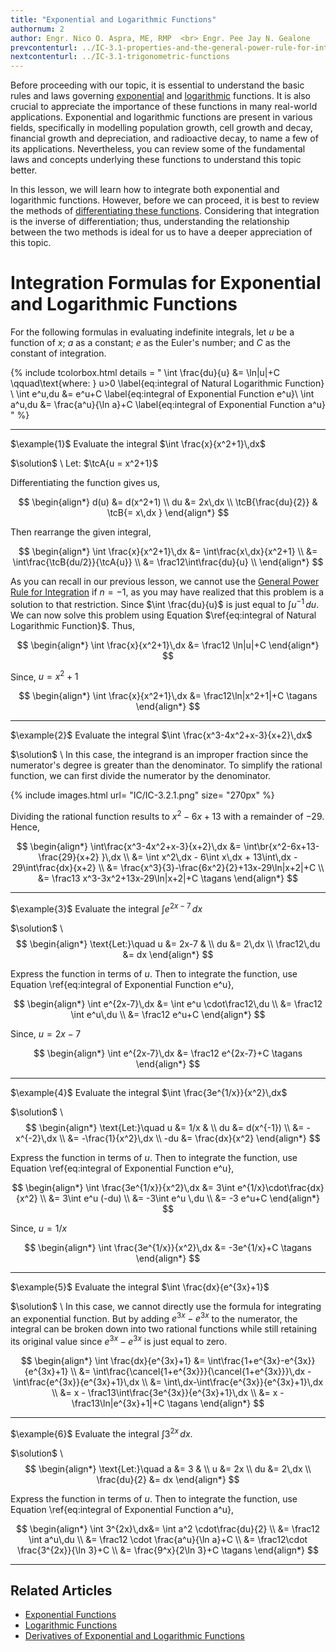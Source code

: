 ```yaml
---
title: "Exponential and Logarithmic Functions"
authornum: 2
author: Engr. Nico O. Aspra, ME, RMP  <br> Engr. Pee Jay N. Gealone
prevcontenturl: ../IC-3.1-properties-and-the-general-power-rule-for-integration
nextcontenturl: ../IC-3.1-trigonometric-functions
---
```





<!-- Before proceeding with our topic, it is essential to develop a strong understanding of the basic rules and laws governing exponential and logarithmic functions. It is also crucial to appreciate the importance of these functions in many real-world applications. Exponential and logarithmic functions are present in various fields, specifically in modelling population growth, cell growth and decay, financial growth and depreciation, and radioactive decay, to name a few of its applications. Nevertheless, you can review some of the fundamental laws and concepts underlying these functions to better understand this topic. -->




Before proceeding with our topic, it is essential to understand the basic rules and laws governing [exponential](../DC-8.1-exponential-functions) and [logarithmic](../DC-8.2-logarithmic-functions) functions. It is also crucial to appreciate the importance of these functions in many real-world applications. Exponential and logarithmic functions are present in various fields, specifically in modelling population growth, cell growth and decay, financial growth and depreciation, and radioactive decay, to name a few of its applications. Nevertheless, you can review some of the fundamental laws and concepts underlying these functions to understand this topic better.


In this lesson, we will learn how to integrate both exponential and logarithmic functions. However, before we can proceed, it is best to review the methods of [differentiating these functions](../DC-8.3-derivatives-of-exponential-and-logarithmic-functions). Considering that integration is the inverse of differentiation; thus, understanding the relationship between the two methods is ideal for us to have a deeper appreciation of this topic.




# Integration Formulas for Exponential and Logarithmic Functions
For the following formulas in evaluating indefinite integrals, let $u$ be a function of $x$; $a$ as a constant; $e$ as the Euler's number; and $C$ as the constant of integration.

{% include tcolorbox.html
    details = "
        \int \frac{du}{u} &= \ln|u|+C  \qquad\text{where: } u>0
            \label{eq:integral of Natural Logarithmic Function} \\
        \int e^u\,du &= e^u+C 
            \label{eq:integral of Exponential Function e^u}\\
        \int a^u\,du &= \frac{a^u}{\ln a}+C
            \label{eq:integral of Exponential Function a^u}
    "
%}






---
$\example{1}$ 
Evaluate the integral
$\int \frac{x}{x^2+1}\,dx$

$\solution$ \\
Let: $\tcA{u = x^2+1}$

Differentiating the function gives us,

$$
\begin{align*}
    d(u) &= d(x^2+1) \\
    du &= 2x\,dx \\
	\tcB{\frac{du}{2}} & \tcB{= x\,dx }
\end{align*}
$$

Then rearrange the given integral,

$$
\begin{align*}
	\int \frac{x}{x^2+1}\,dx &= \int\frac{x\,dx}{x^2+1} \\
	&= \int\frac{\tcB{du/2}}{\tcA{u}} \\
	&= \frac12\int\frac{du}{u} \\
\end{align*}
$$

As you can recall in our previous lesson, we cannot use the [General Power Rule for Integration](../IC-3.1-properties-and-the-general-power-rule-for-integration) if $n = -1$, as you may have realized that this problem is a solution to that restriction. Since $\int \frac{du}{u}$ is just equal to $\int u^{-1}\,du$. We can now solve this problem using Equation $\ref{eq:integral of Natural Logarithmic Function}$. Thus,

$$
\begin{align*}
	\int \frac{x}{x^2+1}\,dx &= \frac12 \ln|u|+C
\end{align*}
$$


Since, $u = x^2+1$

$$
\begin{align*}
	\int \frac{x}{x^2+1}\,dx &= \frac12\ln|x^2+1|+C		\tagans
\end{align*}
$$






---
$\example{2}$
Evaluate the integral
$\int \frac{x^3-4x^2+x-3}{x+2}\,dx$

$\solution$ \\
In this case, the integrand is an improper fraction since the numerator's degree is greater than the denominator. To simplify the rational function, we can first divide the numerator by the denominator.

{% include images.html 
    url= "IC/IC-3.2.1.png" 
    size= "270px"
%}

Dividing the rational function results to $x^2-6x+13$ with a remainder of $-29$. Hence,

$$
\begin{align*}
	\int\frac{x^3-4x^2+x-3}{x+2}\,dx &= \int\br{x^2-6x+13-\frac{29}{x+2} }\,dx \\
	&= \int x^2\,dx - 6\int x\,dx + 13\int\,dx - 29\int\frac{dx}{x+2} \\
	&= \frac{x^3}{3}-\frac{6x^2}{2}+13x-29\ln|x+2|+C \\
	&= \frac13 x^3-3x^2+13x-29\ln|x+2|+C	\tagans
\end{align*}
$$



---
$\example{3}$
Evaluate the integral
$\int e^{2x-7}\,dx$

$\solution$ \\
$$
\begin{align*}
	\text{Let:}\quad u &= 2x-7 & \\
	du &= 2\,dx \\
	\frac12\,du &= dx
\end{align*}
$$

Express the function in terms of $u$. Then to integrate the function, use Equation \ref{eq:integral of Exponential Function e^u},

$$
\begin{align*}
	\int e^{2x-7}\,dx &= \int e^u \cdot\frac12\,du \\
	&= \frac12 \int e^u\,du \\
	&= \frac12 e^u+C
\end{align*}
$$

Since, $u = 2x-7$

$$
\begin{align*}
	\int e^{2x-7}\,dx &= \frac12 e^{2x-7}+C		\tagans
\end{align*}
$$


---
$\example{4}$
Evaluate the integral
$\int \frac{3e^{1/x}}{x^2}\,dx$

$\solution$ \\
$$
\begin{align*}
	\text{Let:}\quad u &= 1/x & \\
	du &= d(x^{-1}) \\
	&= -x^{-2}\,dx \\
	&= -\frac{1}{x^2}\,dx \\
	-du &= \frac{dx}{x^2}
\end{align*}
$$

Express the function in terms of $u$. Then to integrate the function, use Equation \ref{eq:integral of Exponential Function e^u},

$$
\begin{align*}
	\int \frac{3e^{1/x}}{x^2}\,dx &= 3\int e^{1/x}\cdot\frac{dx}{x^2} \\
	&= 3\int e^u (-du) \\
	&= -3\int e^u \,du \\
	&= -3 e^u+C
\end{align*}
$$

Since, $u = 1/x$

$$
\begin{align*}
	\int \frac{3e^{1/x}}{x^2}\,dx &= -3e^{1/x}+C	\tagans
\end{align*}
$$



---
$\example{5}$ 
Evaluate the integral
$\int \frac{dx}{e^{3x}+1}$

$\solution$ \\
In this case, we cannot directly use the formula for integrating an exponential function. But by adding $e^{3x}-e^{3x}$ to the numerator, the integral can be broken down into two rational functions while still retaining its original value since $e^{3x}-e^{3x}$ is just equal to zero.

$$
\begin{align*}
	\int \frac{dx}{e^{3x}+1} &= \int\frac{1+e^{3x}-e^{3x}}{e^{3x}+1} \\
	&= \int\frac{\cancel{1+e^{3x}}}{\cancel{1+e^{3x}}}\,dx - \int\frac{e^{3x}}{e^{3x}+1}\,dx \\
	&= \int\,dx-\int\frac{e^{3x}}{e^{3x}+1}\,dx \\
	&= x - \frac13\int\frac{3e^{3x}}{e^{3x}+1}\,dx \\
	&= x - \frac13\ln|e^{3x}+1|+C	\tagans
\end{align*}
$$

---
$\example{6}$ 
Evaluate the integral 
$\int 3^{2x}\,dx$.

$\solution$ \\
$$
\begin{align*}
	\text{Let:}\quad a &= 3 & \\
	u &= 2x \\
	du &= 2\,dx \\
	\frac{du}{2} &= dx
\end{align*}
$$

Express the function in terms of $u$. Then to integrate the function, use Equation \ref{eq:integral of Exponential Function a^u},

$$
\begin{align*}
	\int 3^{2x}\,dx&= \int a^2 \cdot\frac{du}{2} \\
	&= \frac12 \int a^u\,du \\
	&= \frac12 \cdot \frac{a^u}{\ln a}+C \\
	&= \frac12\cdot \frac{3^{2x}}{\ln 3}+C \\	
	&= \frac{9^x}{2\ln 3}+C		\tagans
\end{align*}
$$





---
## Related Articles
- [Exponential Functions](../DC-8.1-exponential-functions)  
- [Logarithmic Functions](../DC-8.2-logarithmic-functions)
- [Derivatives of Exponential and Logarithmic Functions](../DC-8.3-derivatives-of-exponential-and-logarithmic-functions)